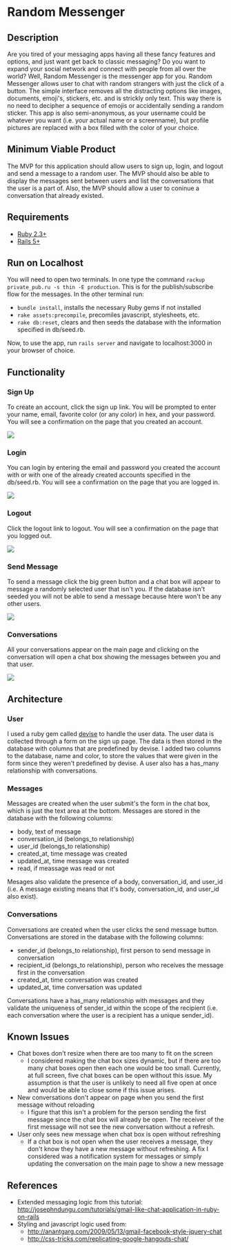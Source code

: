 # Random Messenger

## Description
Are you tired of your messaging apps having all these fancy features and options, and just want get back to classic messaging? Do you want to expand your social network and connect with people from all over the world? Well, Random Messenger is the messenger app for you. Random Messenger allows user to chat with random strangers with just the click of a button. The simple interface removes all the distracting options like images, documents, emoji's, stickers, etc. and is strickly only text. This way there is no need to decipher a sequence of emojis or accidentally sending a random sticker. This app is also semi-anonymous, as your username could be whatever you want (i.e. your actual name or a screenname), but profile pictures are replaced with a box filled with the color of your choice.

## Minimum Viable Product
The MVP for this application should allow users to sign up, login, and logout and send a message to a random user. The MVP should also be able to display the messages sent between users and list the conversations that the user is a part of. Also, the MVP should allow a user to coninue a conversation that already existed.

## Requirements

* [Ruby 2.3+](https://www.ruby-lang.org/en/)
* [Rails 5+](http://rubyonrails.org)

## Run on Localhost
You will need to open two terminals. In one type the command ```rackup private_pub.ru -s thin -E production```. This is for the publish/subscribe flow for the messages. In the other terminal run:
* ```bundle install```, installs the necessary Ruby gems if not installed
* ```rake assets:precompile```, precomiles javascript, stylesheets, etc.
* ```rake db:reset```, clears and then seeds the database with the information specified in db/seed.rb.

Now, to use the app, run ```rails server``` and navigate to localhost:3000 in your browser of choice.

## Functionality
### Sign Up
To create an account, click the sign up link. You will be prompted to enter your name, email, favorite color (or any color) in hex, and your password. You will see a confirmation on the page that you created an account.

![](signup.png)

### Login
You can login by entering the email and password you created the account with or with one of the already created accounts specified in the db/seed.rb. You will see a confirmation on the page that you are logged in.

![](login.png)

### Logout
Click the logout link to logout. You will see a confirmation on the page that you logged out.

![](logout.png)

### Send Message
To send a message click the big green button and a chat box will appear to message a randomly selected user that isn't you. If the database isn't seeded you will not be able to send a message because htere won't be any other users.

![](message.png)

### Conversations
All your conversations appear on the main page and clicking on the conversation will open a chat box showing the messages between you and that user.

![](convo.png)

## Architecture
### User
I used a ruby gem called [devise](https://github.com/plataformatec/devise) to handle the user data. The user data is collected through a form on the sign up page. The data is then stored in the database with columns that are predefined by devise. I added two columns to the database, name and color, to store the values that were given in the form since they weren't predefined by devise. A user also has a has_many relationship with conversations.

### Messages
Messages are created when the user submit's the form in the chat box, which is just the text area at the bottom. Messages are stored in the database with the following columns:

* body, text of message
* conversation_id (belongs_to relationship)
* user_id (belongs_to relationship)
* created_at, time message was created
* updated_at, time message was created
* read, if meassage was read or not

Mesages also validate the presence of a body, conversation_id, and user_id (i.e. A message existing means that it's body, conversation_id, and user_id also exist).

### Conversations
Conversations are created when the user clicks the send message button. Conversations are stored in the database with the following columns:

* sender_id (belongs_to relationship), first person to send message in conversation
* recipient_id (belongs_to relationship), person who receives the message first in the conversation
* created_at, time conversation was created
* updated_at, time conversation was updated

Conversations have a has_many relationship with messages and they validate the uniqueness of sender_id within the scope of the recipient (i.e. each conversation where the user is a recipient has a unique sender_id).

## Known Issues
* Chat boxes don't resize when there are too many to fit on the screen
    - I considered making the chat box sizes dynamic, but if there are too many chat boxes open then each one would be too         small. Currently, at full screen, five chat boxes can be open without this issue. My assumption is that the user is           unlikely to need all five open at once and would be able to close some if this issue arises.
* New conversations don't appear on page when you send the first message without reloading
    - I figure that this isn't a problem for the person sending the first message since the chat box will already be open.         The receiver of the first message will not see the new conversation without a refresh.
* User only sees new message when chat box is open without refreshing
    - If a chat box is not open when the user receives a message, they don't know they have a new message without refreshing.       A fix I considered was a notification system for messages or simply updating the conversation on the main page to show       a new message
 
 
 ## References
 * Extended messaging logic from this tutorial: http://josephndungu.com/tutorials/gmail-like-chat-application-in-ruby-on-rails
 * Styling and javascript logic used from:
     - http://anantgarg.com/2009/05/13/gmail-facebook-style-jquery-chat
     - http://css-tricks.com/replicating-google-hangouts-chat/
